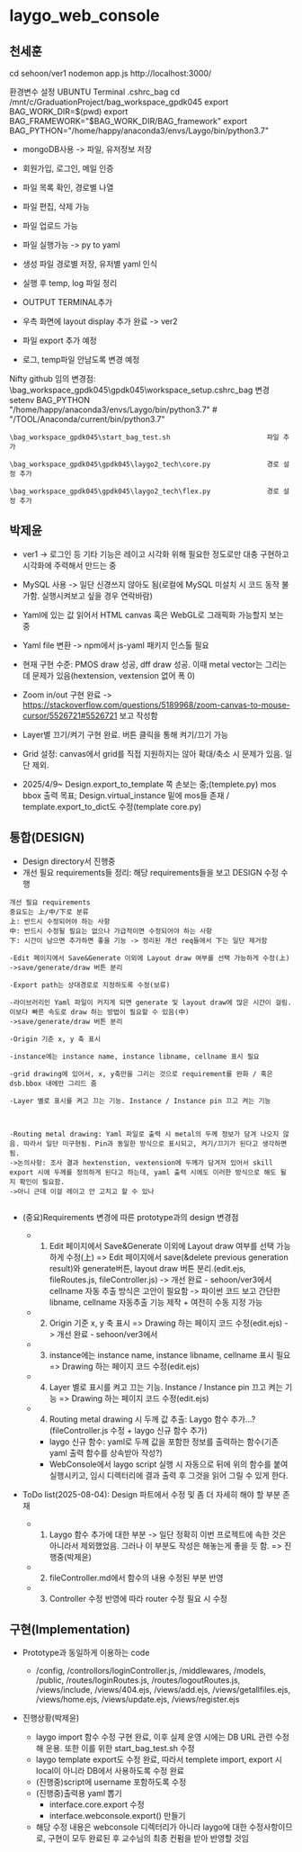 # laygo_web_console

## 천세훈
cd sehoon/ver1
nodemon app.js
http://localhost:3000/

환경변수 설정
UBUNTU Terminal     .cshrc_bag
  cd /mnt/c/GraduationProject/bag_workspace_gpdk045
  export BAG_WORK_DIR=$(pwd)
  export BAG_FRAMEWORK="$BAG_WORK_DIR/BAG_framework"
  export BAG_PYTHON="/home/happy/anaconda3/envs/Laygo/bin/python3.7"

- mongoDB사용 -> 파일, 유저정보 저장
- 회원가입, 로그인, 메일 인증 
- 파일 목록 확인, 경로별 나열
- 파일 편집, 삭제 가능
- 파일 업로드 가능
- 파일 실행가능 -> py to yaml
- 생성 파일 경로별 저장, 유저별 yaml 인식
- 실행 후 temp, log 파일 정리
- OUTPUT TERMINAL추가
- 우측 화면에 layout display 추가 완료 -> ver2

- 파일 export 추가 예정
- 로그, temp파일 안남도록 변경 예정


Nifty github 임의 변경점:
    \bag_workspace_gpdk045\gpdk045\workspace_setup\.cshrc_bag       변경
        setenv BAG_PYTHON "/home/happy/anaconda3/envs/Laygo/bin/python3.7"   # "/TOOL/Anaconda/current/bin/python3.7"

    \bag_workspace_gpdk045\start_bag_test.sh                        파일 추가

    \bag_workspace_gpdk045\gpdk045\laygo2_tech\core.py              경로 설정 추가

    \bag_workspace_gpdk045\gpdk045\laygo2_tech\flex.py              경로 설정 추가


## 박제윤
- ver1 -> 로그인 등 기타 기능은 레이고 시각화 위해 필요한 정도로만 대충 구현하고 시각화에 주력해서 만드는 중  
- MySQL 사용 -> 일단 신경쓰지 않아도 됨(로컬에 MySQL 미설치 시 코드 동작 불가함. 실행시켜보고 싶을 경우 연락바람)  
- Yaml에 있는 값 읽어서 HTML canvas 혹은 WebGL로 그래픽화 가능할지 보는 중  
- Yaml file 변환 -> npm에서 js-yaml 패키지 인스톨 필요

- 현재 구현 수준: PMOS draw 성공, dff draw 성공. 이때 metal vector는 그리는 데 문제가 있음(hextension, vextension 없어 폭 0)
- Zoom in/out 구현 완료 -> https://stackoverflow.com/questions/5189968/zoom-canvas-to-mouse-cursor/5526721#5526721 보고 작성함
- Layer별 끄기/켜기 구현 완료. 버튼 클릭을 통해 켜기/끄기 가능
- Grid 설정: canvas에서 grid를 직접 지원하지는 않아 확대/축소 시 문제가 있음. 일단 제외.

- 2025/4/9~ Design.export_to_template 쪽 손보는 중;(templete.py) mos bbox 출력 목표; Design.virtual_instance 밑에 mos들 존재 / template.export_to_dict도 수정(template core.py)


## 통합(DESIGN)
- Design directory서 진행중
- 개선 필요 requirements들 정리: 해당 requirements들을 보고 DESIGN 수정 수행
```
개선 필요 requirements
중요도는 上/中/下로 분류
上: 반드시 수정되어야 하는 사항
中: 반드시 수정될 필요는 없으나 가급적이면 수정되어야 하는 사항
下: 시간이 남으면 추가하면 좋을 기능 -> 정리된 개선 req들에서 下는 일단 제거함
 
-Edit 페이지에서 Save&Generate 이외에 Layout draw 여부를 선택 가능하게 수정(上)
->save/generate/draw 버튼 분리
 
-Export path는 상대경로로 지정하도록 수정(보류)

-라이브러리인 Yaml 파일이 커지게 되면 generate 및 layout draw에 많은 시간이 걸림. 이보다 빠른 속도로 draw 하는 방법이 필요할 수 있음(中)
->save/generate/draw 버튼 분리
 
-Origin 기준 x, y 축 표시

-instance에는 instance name, instance libname, cellname 표시 필요

-grid drawing에 있어서, x, y축만을 그리는 것으로 requirement를 완화 / 혹은 dsb.bbox 내에만 그리드 줌

-Layer 별로 표시를 켜고 끄는 기능. Instance / Instance pin 끄고 켜는 기능


 
-Routing metal drawing: Yaml 파일로 출력 시 metal의 두께 정보가 담겨 나오지 않음. 따라서 일단 미구현됨. Pin과 동일한 방식으로 표시되고, 켜기/끄기가 된다고 생각하면 됨.
->논의사항: 조사 결과 hextenstion, vextension에 두께가 담겨져 있어서 skill export 시에 두께를 정의하게 된다고 하는데, yaml 출력 시에도 이러한 방식으로 해도 될 지 확인이 필요함.
->아니 근데 이걸 레이고 안 고치고 할 수 있나
 

```

- (중요)Requirements 변경에 따른 prototype과의 design 변경점
    + 1) Edit 페이지에서 Save&Generate 이외에 Layout draw 여부를 선택 가능하게 수정(上) => Edit 페이지에서 save(&delete previous generation result)와 generate버튼, layout draw 버튼 분리.(edit.ejs, fileRoutes.js, fileController.js)
        -> 개선 완료 - sehoon/ver3에서 cellname 자동 추출 방식은 고안이 필요함 
        -> 파이썬 코드 보고 간단한 libname, cellname 자동추출 기능 제작 + 여전히 수동 지정 가능
    + 2) Origin 기준 x, y 축 표시 => Drawing 하는 페이지 코드 수정(edit.ejs)
        -> 개선 완료 - sehoon/ver3에서
    + 3) instance에는 instance name, instance libname, cellname 표시 필요 => Drawing 하는 페이지 코드 수정(edit.ejs)
    + 4) Layer 별로 표시를 켜고 끄는 기능. Instance / Instance pin 끄고 켜는 기능 => Drawing 하는 페이지 코드 수정(edit.ejs)
    + 4) Routing metal drawing 시 두께 값 추출: Laygo 함수 추가...?(fileController.js 수정 + laygo 신규 함수 추가)
        + laygo 신규 함수: yaml로 두께 값을 포함한 정보를 출력하는 함수(기존 yaml 출력 함수를 상속받아 작성?)
        + WebConsole에서 laygo script 실행 시 자동으로 뒤에 위의 함수를 붙여 실행시키고, 임시 디렉터리에 결과 출력 후 그것을 읽어 그릴 수 있게 한다.

- ToDo list(2025-08-04): Design 파트에서 수정 및 좀 더 자세히 해야 할 부분 존재
    + 1) Laygo 함수 추가에 대한 부분 -> 일단 정확히 이번 프로젝트에 속한 것은 아니라서 제외했었음. 그러나 이 부분도 작성은 해놓는게 좋을 듯 함. => 진행중(박제윤)
    + 2) fileController.md에서 함수의 내용 수정된 부분 반영
    + 3) Controller 수정 반영에 따라 router 수정 필요 시 수정


## 구현(Implementation)
- Prototype과 동일하게 이용하는 code
    + /config, /controllors/loginController.js, /middlewares, /models, /public, /routes/loginRoutes.js, /routes/logoutRoutes.js, /views/include, /views/404.ejs, /views/add.ejs, /views/getallfiles.ejs, /views/home.ejs, /views/update.ejs, /views/register.ejs

- 진행상황(박제윤)
    + laygo import 함수 수정 구현 완료, 이후 실제 운영 시에는 DB URL 관련 수정해 운용. 또한 이를 위한 start_bag_test.sh 수정
    + laygo template export도 수정 완료,  따라서 templete import, export 시 local이 아니라 DB에서 사용하도록 수정 완료
    + (진행중)script에 username 포함하도록 수정
    + (진행중)출력용 yaml 뽑기
        + interface.core.export 수정
        + interface.webconsole.export() 만들기
    + 해당 수정 내용은 webconsole 디렉터리가 아니라 laygo에 대한 수정사항이므로, 구현이 모두 완료된 후 교수님의 최종 컨펌을 받아 반영할 것임